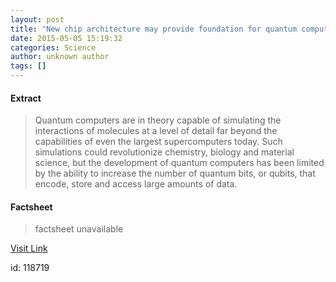 ```yaml
---
layout: post
title: "New chip architecture may provide foundation for quantum computer"
date: 2015-05-05 15:19:32
categories: Science
author: unknown author
tags: []
---
```



#### Extract
>Quantum computers are in theory capable of simulating the interactions of molecules at a level of detail far beyond the capabilities of even the largest supercomputers today. Such simulations could revolutionize chemistry, biology and material science, but the development of quantum computers has been limited by the ability to increase the number of quantum bits, or qubits, that encode, store and access large amounts of data.

#### Factsheet
>factsheet unavailable

[Visit Link](http://feeds.sciencedaily.com/~r/sciencedaily/~3/kWeTavfPfgI/150505111932.htm)

id:  118719
